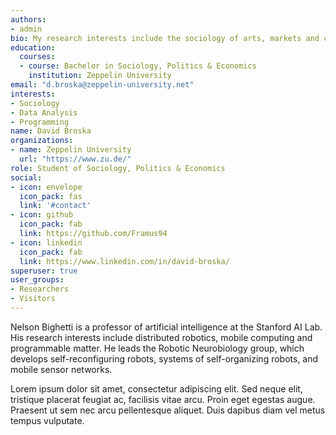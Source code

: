 ```yaml
---
authors:
- admin
bio: My research interests include the sociology of arts, markets and careers.
education:
  courses:
  - course: Bachelor in Sociology, Politics & Economics
    institution: Zeppelin University
email: "d.broska@zeppelin-university.net"
interests:
- Sociology
- Data Analysis
- Programming
name: David Broska
organizations:
- name: Zeppelin University
  url: "https://www.zu.de/"
role: Student of Sociology, Politics & Economics
social:
- icon: envelope
  icon_pack: fas
  link: '#contact'
- icon: github
  icon_pack: fab
  link: https://github.com/Framus94
- icon: linkedin
  icon_pack: fab
  link: https://www.linkedin.com/in/david-broska/
superuser: true
user_groups:
- Researchers
- Visitors
---
```


Nelson Bighetti is a professor of artificial intelligence at the Stanford AI Lab. His research interests include distributed robotics, mobile computing and programmable matter. He leads the Robotic Neurobiology group, which develops self-reconfiguring robots, systems of self-organizing robots, and mobile sensor networks.

Lorem ipsum dolor sit amet, consectetur adipiscing elit. Sed neque elit, tristique placerat feugiat ac, facilisis vitae arcu. Proin eget egestas augue. Praesent ut sem nec arcu pellentesque aliquet. Duis dapibus diam vel metus tempus vulputate. 
